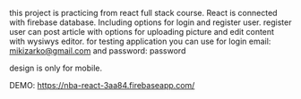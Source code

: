 ﻿this project is practicing from react full stack course. 
React is connected with firebase database. 
Including options for login and register user.
register user can post article with options for uploading picture and edit content with wysiwys editor. 
for testing application you can use for login email: mikizarko@gmail.com and  password: password 

design is only for mobile.
 
DEMO:   https://nba-react-3aa84.firebaseapp.com/